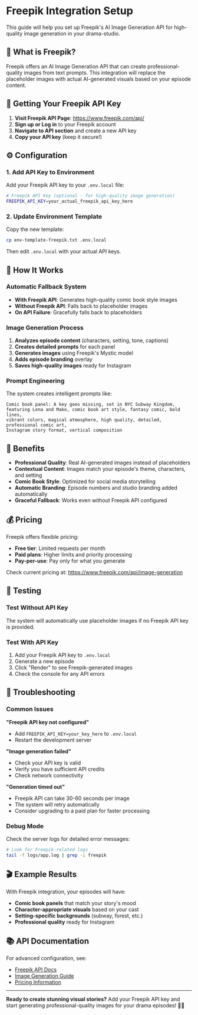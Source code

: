 # Freepik Integration Setup

This guide will help you set up Freepik's AI Image Generation API for high-quality image generation in your drama-studio.

## 🎨 What is Freepik?

Freepik offers an AI Image Generation API that can create professional-quality images from text prompts. This integration will replace the placeholder images with actual AI-generated visuals based on your episode content.

## 🔑 Getting Your Freepik API Key

1. **Visit Freepik API Page**: https://www.freepik.com/api/
2. **Sign up or Log in** to your Freepik account
3. **Navigate to API section** and create a new API key
4. **Copy your API key** (keep it secure!)

## ⚙️ Configuration

### 1. Add API Key to Environment

Add your Freepik API key to your `.env.local` file:

```bash
# Freepik API Key (optional - for high-quality image generation)
FREEPIK_API_KEY=your_actual_freepik_api_key_here
```

### 2. Update Environment Template

Copy the new template:
```bash
cp env-template-freepik.txt .env.local
```

Then edit `.env.local` with your actual API keys.

## 🚀 How It Works

### Automatic Fallback System
- **With Freepik API**: Generates high-quality comic book style images
- **Without Freepik API**: Falls back to placeholder images
- **On API Failure**: Gracefully falls back to placeholders

### Image Generation Process
1. **Analyzes episode content** (characters, setting, tone, captions)
2. **Creates detailed prompts** for each panel
3. **Generates images** using Freepik's Mystic model
4. **Adds episode branding** overlay
5. **Saves high-quality images** ready for Instagram

### Prompt Engineering
The system creates intelligent prompts like:
```
Comic book panel: A key goes missing, set in NYC Subway Kingdom, 
featuring Lena and Mako, comic book art style, fantasy comic, bold lines, 
vibrant colors, magical atmosphere, high quality, detailed, professional comic art, 
Instagram story format, vertical composition
```

## 🎯 Benefits

- **Professional Quality**: Real AI-generated images instead of placeholders
- **Contextual Content**: Images match your episode's theme, characters, and setting
- **Comic Book Style**: Optimized for social media storytelling
- **Automatic Branding**: Episode numbers and studio branding added automatically
- **Graceful Fallback**: Works even without Freepik API configured

## 💰 Pricing

Freepik offers flexible pricing:
- **Free tier**: Limited requests per month
- **Paid plans**: Higher limits and priority processing
- **Pay-per-use**: Pay only for what you generate

Check current pricing at: https://www.freepik.com/api/image-generation

## 🧪 Testing

### Test Without API Key
The system will automatically use placeholder images if no Freepik API key is provided.

### Test With API Key
1. Add your Freepik API key to `.env.local`
2. Generate a new episode
3. Click "Render" to see Freepik-generated images
4. Check the console for any API errors

## 🔧 Troubleshooting

### Common Issues

**"Freepik API key not configured"**
- Add `FREEPIK_API_KEY=your_key_here` to `.env.local`
- Restart the development server

**"Image generation failed"**
- Check your API key is valid
- Verify you have sufficient API credits
- Check network connectivity

**"Generation timed out"**
- Freepik API can take 30-60 seconds per image
- The system will retry automatically
- Consider upgrading to a paid plan for faster processing

### Debug Mode
Check the server logs for detailed error messages:
```bash
# Look for Freepik-related logs
tail -f logs/app.log | grep -i freepik
```

## 🎬 Example Results

With Freepik integration, your episodes will have:
- **Comic book panels** that match your story's mood
- **Character-appropriate visuals** based on your cast
- **Setting-specific backgrounds** (subway, forest, etc.)
- **Professional quality** ready for Instagram

## 📚 API Documentation

For advanced configuration, see:
- [Freepik API Docs](https://docs.freepik.com/api-reference)
- [Image Generation Guide](https://docs.freepik.com/api-reference?utm_source=openai)
- [Pricing Information](https://www.freepik.com/api/image-generation)

---

**Ready to create stunning visual stories?** Add your Freepik API key and start generating professional-quality images for your drama episodes! 🎨✨
